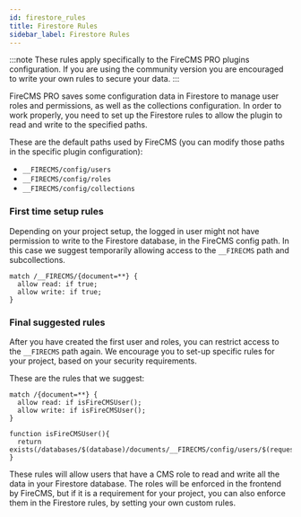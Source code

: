 ```yaml
---
id: firestore_rules
title: Firestore Rules
sidebar_label: Firestore Rules
---
```


:::note
These rules apply specifically to the FireCMS PRO plugins configuration. If you are using the community version
you are encouraged to write your own rules to secure your data.
:::

FireCMS PRO saves some configuration data in Firestore to manage user roles and permissions, as well as the
collections configuration. In order to work properly, you need to set up the Firestore rules to allow
the plugin to read and write to the specified paths.

These are the default paths used by FireCMS (you can modify those paths in the specific plugin configuration):

- `__FIRECMS/config/users`
- `__FIRECMS/config/roles`
- `__FIRECMS/config/collections`

### First time setup rules

Depending on your project setup, the logged in user might not have permission to write to the Firestore database,
in the FireCMS config path. In this case we suggest temporarily allowing access to the `__FIRECMS` path and
subcollections.

```
match /__FIRECMS/{document=**} {
  allow read: if true;
  allow write: if true;
}
```

### Final suggested rules

After you have created the first user and roles, you can restrict access to the `__FIRECMS` path again.
We encourage you to set-up specific rules for your project, based on your security requirements.

These are the rules that we suggest:

```
match /{document=**} {
  allow read: if isFireCMSUser();
  allow write: if isFireCMSUser();
}

function isFireCMSUser(){
  return exists(/databases/$(database)/documents/__FIRECMS/config/users/$(request.auth.token.email));
}
```

These rules will allow users that have a CMS role to read and write all the data in your Firestore database.
The roles will be enforced in the frontend by FireCMS, but if it is a requirement for your project, you can also
enforce them in the Firestore rules, by setting your own custom rules.

